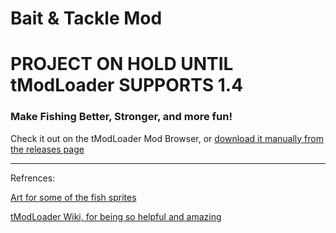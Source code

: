 # Bait & Tackle Mod
# PROJECT ON HOLD UNTIL tModLoader SUPPORTS 1.4

### Make Fishing Better, Stronger, and more fun!

Check it out on the tModLoader Mod Browser, or [download it manually from the releases page](https://github.com/vikingiwan/BaitTackle/releases)
***
Refrences:

[Art for some of the fish sprites](https://epictwannehz.deviantart.com/art/MINECRAFT-Styled-Fish-303631565)

[tModLoader Wiki, for being so helpful and amazing](https://github.com/blushiemagic/tModLoader/wiki)



